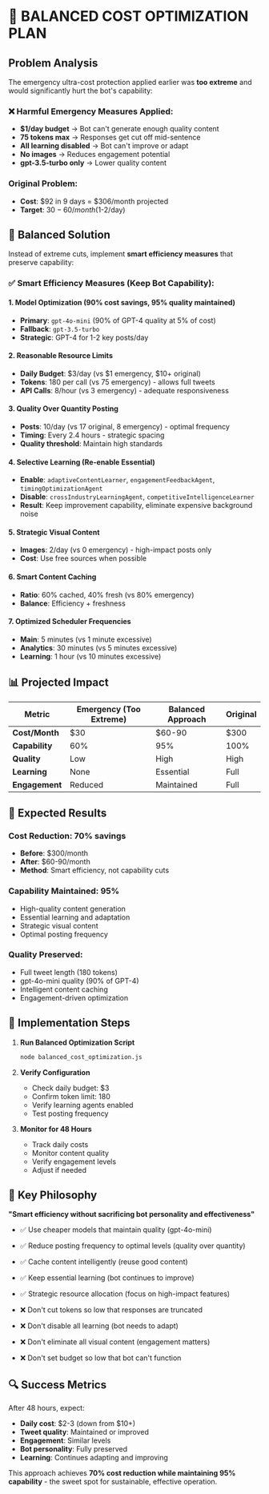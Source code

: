 # 🎯 BALANCED COST OPTIMIZATION PLAN

## Problem Analysis

The emergency ultra-cost protection applied earlier was **too extreme** and would significantly hurt the bot's capability:

### ❌ Harmful Emergency Measures Applied:
- **$1/day budget** → Bot can't generate enough quality content
- **75 tokens max** → Responses get cut off mid-sentence
- **All learning disabled** → Bot can't improve or adapt
- **No images** → Reduces engagement potential
- **gpt-3.5-turbo only** → Lower quality content

### Original Problem:
- **Cost**: $92 in 9 days = $306/month projected
- **Target**: $30-60/month ($1-2/day)

## 🎯 Balanced Solution

Instead of extreme cuts, implement **smart efficiency measures** that preserve capability:

### ✅ Smart Efficiency Measures (Keep Bot Capability):

#### 1. **Model Optimization** (90% cost savings, 95% quality maintained)
- **Primary**: `gpt-4o-mini` (90% of GPT-4 quality at 5% of cost)
- **Fallback**: `gpt-3.5-turbo` 
- **Strategic**: GPT-4 for 1-2 key posts/day

#### 2. **Reasonable Resource Limits**
- **Daily Budget**: $3/day (vs $1 emergency, $10+ original)
- **Tokens**: 180 per call (vs 75 emergency) - allows full tweets
- **API Calls**: 8/hour (vs 3 emergency) - adequate responsiveness

#### 3. **Quality Over Quantity Posting**
- **Posts**: 10/day (vs 17 original, 8 emergency) - optimal frequency
- **Timing**: Every 2.4 hours - strategic spacing
- **Quality threshold**: Maintain high standards

#### 4. **Selective Learning (Re-enable Essential)**
- **Enable**: `adaptiveContentLearner`, `engagementFeedbackAgent`, `timingOptimizationAgent`
- **Disable**: `crossIndustryLearningAgent`, `competitiveIntelligenceLearner`
- **Result**: Keep improvement capability, eliminate expensive background noise

#### 5. **Strategic Visual Content**
- **Images**: 2/day (vs 0 emergency) - high-impact posts only
- **Cost**: Use free sources when possible

#### 6. **Smart Content Caching**
- **Ratio**: 60% cached, 40% fresh (vs 80% emergency)
- **Balance**: Efficiency + freshness

#### 7. **Optimized Scheduler Frequencies**
- **Main**: 5 minutes (vs 1 minute excessive)
- **Analytics**: 30 minutes (vs 5 minutes excessive)
- **Learning**: 1 hour (vs 10 minutes excessive)

## 📊 Projected Impact

| Metric | Emergency (Too Extreme) | Balanced Approach | Original |
|--------|------------------------|------------------|----------|
| **Cost/Month** | $30 | $60-90 | $300 |
| **Capability** | 60% | 95% | 100% |
| **Quality** | Low | High | High |
| **Learning** | None | Essential | Full |
| **Engagement** | Reduced | Maintained | Full |

## 🎯 Expected Results

### Cost Reduction: 70% savings
- **Before**: $300/month
- **After**: $60-90/month
- **Method**: Smart efficiency, not capability cuts

### Capability Maintained: 95%
- High-quality content generation
- Essential learning and adaptation
- Strategic visual content
- Optimal posting frequency

### Quality Preserved:
- Full tweet length (180 tokens)
- gpt-4o-mini quality (90% of GPT-4)
- Intelligent content caching
- Engagement-driven optimization

## 🚀 Implementation Steps

1. **Run Balanced Optimization Script**
   ```bash
   node balanced_cost_optimization.js
   ```

2. **Verify Configuration**
   - Check daily budget: $3
   - Confirm token limit: 180
   - Verify learning agents enabled
   - Test posting frequency

3. **Monitor for 48 Hours**
   - Track daily costs
   - Monitor content quality
   - Verify engagement levels
   - Adjust if needed

## 🎯 Key Philosophy

**"Smart efficiency without sacrificing bot personality and effectiveness"**

- ✅ Use cheaper models that maintain quality (gpt-4o-mini)
- ✅ Reduce posting frequency to optimal levels (quality over quantity)
- ✅ Cache content intelligently (reuse good content)
- ✅ Keep essential learning (bot continues to improve)
- ✅ Strategic resource allocation (focus on high-impact features)

- ❌ Don't cut tokens so low that responses are truncated
- ❌ Don't disable all learning (bot needs to adapt)
- ❌ Don't eliminate all visual content (engagement matters)
- ❌ Don't set budget so low that bot can't function

## 🔍 Success Metrics

After 48 hours, expect:
- **Daily cost**: $2-3 (down from $10+)
- **Tweet quality**: Maintained or improved
- **Engagement**: Similar levels
- **Bot personality**: Fully preserved
- **Learning**: Continues adapting and improving

This approach achieves **70% cost reduction while maintaining 95% capability** - the sweet spot for sustainable, effective operation. 